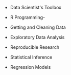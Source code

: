 * Data Scientist's Toolbox

* R Programming-

* Getting and Cleaning Data

* Exploratory Data Analysis

* Reproducible Research

* Statistical Inference

* Regression Models
